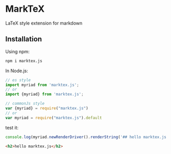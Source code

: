 # MarkTeX

LaTeX style extension for markdown

## Installation

Using npm:

```bash
npm i marktex.js
```

In Node.js:

```typescript
// es style
import myriad from 'marktex.js';
// or
import {myriad} from 'marktex.js';

// commonJs style
var {myriad} = require("marktex.js")
// or
var myriad = require("marktex.js").default
```

test it:

```typescript
console.log(myriad.newRenderDriver().renderString('## hello marktex.js'));
```

```html
<h2>hello marktex.js</h2>
```

